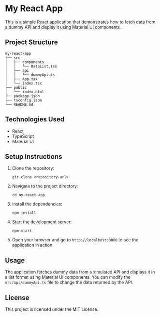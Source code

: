 # My React App

This is a simple React application that demonstrates how to fetch data from a dummy API and display it using Material UI components.

## Project Structure

```
my-react-app
├── src
│   ├── components
│   │   └── DataList.tsx
│   ├── api
│   │   └── dummyApi.ts
│   ├── App.tsx
│   └── index.tsx
├── public
│   └── index.html
├── package.json
├── tsconfig.json
└── README.md
```

## Technologies Used

- React
- TypeScript
- Material UI

## Setup Instructions

1. Clone the repository:
   ```
   git clone <repository-url>
   ```

2. Navigate to the project directory:
   ```
   cd my-react-app
   ```

3. Install the dependencies:
   ```
   npm install
   ```

4. Start the development server:
   ```
   npm start
   ```

5. Open your browser and go to `http://localhost:3000` to see the application in action.

## Usage

The application fetches dummy data from a simulated API and displays it in a list format using Material UI components. You can modify the `src/api/dummyApi.ts` file to change the data returned by the API.

## License

This project is licensed under the MIT License.